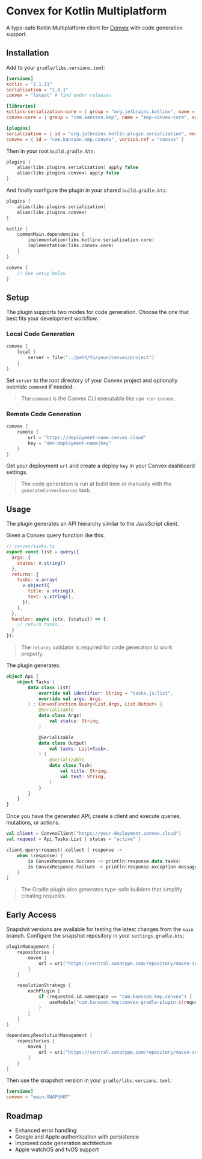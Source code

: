 # Convex for Kotlin Multiplatform

A type-safe Kotlin Multiplatform client for [Convex](https://convex.dev) with code generation support.

## Installation

Add to your `gradle/libs.versions.toml`:

```toml
[versions]
kotlin = "2.1.21"
serialization = "1.8.1"
convex = "latest" # find under releases

[libraries]
kotlinx-serialization-core = { group = "org.jetbrains.kotlinx", name = "kotlinx-serialization-core", version.ref = "serialization" }
convex-core = { group = "com.kansson.kmp", name = "kmp-convex-core", version.ref = "convex" }

[plugins]
serialization = { id = "org.jetbrains.kotlin.plugin.serialization", version.ref = "kotlin" }
convex = { id = "com.kansson.kmp.convex", version.ref = "convex" }
```

Then in your root `build.gradle.kts`:

```kotlin
plugins {
    alias(libs.plugins.serialization) apply false
    alias(libs.plugins.convex) apply false
}
```

And finally configure the plugin in your shared `build.gradle.kts`:

```kotlin
plugins {
    alias(libs.plugins.serialization)
    alias(libs.plugins.convex)
}

kotlin {
    commonMain.dependencies {
        implementation(libs.kotlinx.serialization.core)
        implementation(libs.convex.core)
    }
}

convex {
    // See setup below
}
```

## Setup

The plugin supports two modes for code generation. Choose the one that best fits your development workflow.

### Local Code Generation

```kotlin
convex {
    local {
        server = file("../path/to/your/convex/project")
    }
}
```

Set `server` to the root directory of your Convex project and optionally override `command` if needed.

> The `command` is the Convex CLI executable like `npm run convex`.


### Remote Code Generation

```kotlin
convex {
    remote {
        url = "https://deployment-name.convex.cloud"
        key = "dev:deployment-name|key"
    }
}
```

Get your deployment `url` and create a deploy `key` in your Convex dashboard settings.

> The code generation is run at build time or manually with the `generateConvexSources` task.

## Usage

The plugin generates an API hierarchy similar to the JavaScript client.

Given a Convex query function like this:

```javascript
// convex/tasks.ts
export const list = query({
  args: {
    status: v.string()
  },
  returns: {
    tasks: v.array(
      v.object({
        title: v.string(),
        text: v.string(),
      }),
    ),
  },
  handler: async (ctx, {status}) => {
    // return tasks...
  }
});
```

> The `returns` validator is required for code generation to work properly.

The plugin generates:

```kotlin
object Api {
    object Tasks {
        data class List(
            override val identifier: String = "tasks.js:list",
            override val args: Args,
        ) : ConvexFunction.Query<List.Args, List.Output> {
            @Serializable
            data class Args(
                val status: String,
            )

            @Serializable
            data class Output(
                val tasks: List<Task>,
            ) {
                @Serializable
                data class Task(
                    val title: String,
                    val text: String,
                )
            }
        }
    }
}
```

Once you have the generated API, create a client and execute queries, mutations, or actions.

```kotlin
val client = ConvexClient("https://your-deployment.convex.cloud")
val request = Api.Tasks.List { status = "active" }

client.query(request).collect { response ->
    when (response) {
        is ConvexResponse.Success -> println(response.data.tasks)
        is ConvexResponse.Failure -> println(response.exception.message)
    }
}
```

> The Gradle plugin also generates type-safe builders that simplify creating requests.

## Early Access

Snapshot versions are available for testing the latest changes from the `main` branch. Configure the snapshot repository in your `settings.gradle.kts`:

```kotlin
pluginManagement {
    repositories {
        maven {
            url = uri("https://central.sonatype.com/repository/maven-snapshots/")
        }
    }

    resolutionStrategy {
        eachPlugin {
            if (requested.id.namespace == "com.kansson.kmp.convex") {
                useModule("com.kansson.kmp:convex-gradle-plugin:${requested.version}")
            }
        }
    }
}

dependencyResolutionManagement {
    repositories {
        maven {
            url = uri("https://central.sonatype.com/repository/maven-snapshots/")
        }
    }
}

```

Then use the snapshot version in your `gradle/libs.versions.toml`:

```toml
[versions]
convex = "main-SNAPSHOT"
```

## Roadmap

- Enhanced error handling
- Google and Apple authentication with persistence
- Improved code generation architecture
- Apple watchOS and tvOS support
